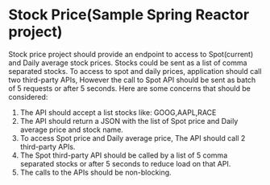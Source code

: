 # Stock Price(Sample Spring Reactor project)

Stock price project should provide an endpoint to access to Spot(current) and Daily average stock prices. 
Stocks could be sent as a list of comma separated stocks. To access to spot and daily prices, application 
should call two third-party APIs, However the call to Spot API should be sent as batch of 5 requests or after 
5 seconds. 
Here are some concerns that should be considered:

1. The API should accept a list stocks like: GOOG,AAPL,RACE
2. The API should return a JSON with the list of Spot price and Daily average price and stock name.
3. To access Spot price and Daily average price, The API should call 2 third-party APIs.
4. The Spot third-party API should be called by a list of 5 comma separated stocks or after 5 seconds to reduce load on that API.
5. The calls to the APIs should be non-blocking.
